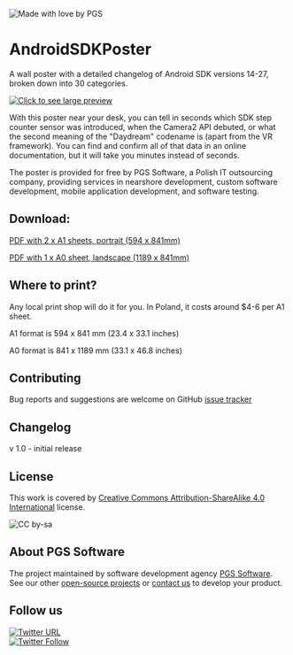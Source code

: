 ![Made with love by PGS](https://cloud.githubusercontent.com/assets/16896355/25438562/3c14f0f2-2a9a-11e7-82f1-53f49a48393e.png)

# AndroidSDKPoster

A wall poster with a detailed changelog of Android SDK versions 14-27, broken down into 30 categories. 

[![Click to see large preview](https://github.com/pgssoft/AndroidSDKPoster/blob/master/media/biga0small.jpg)](https://raw.githubusercontent.com/PGSSoft/AndroidSDKPoster/master/media/biga0.jpg)

With this poster near your desk, you can tell in seconds which SDK step counter sensor was introduced, when the Camera2 API debuted, or what the second meaning of the "Daydream" codename is (apart from the VR framework). You can find and confirm all of that data in an online documentation, but it will take you minutes instead of seconds.

The poster is provided for free by PGS Software, a Polish IT outsourcing company, providing services in nearshore development, custom software development, mobile application development, and software testing.


## Download:


[PDF with 2 x A1 sheets, portrait (594 x 841mm)](https://github.com/PGSSoft/AndroidSDKPoster/raw/master/poster_current_a1.pdf)

[PDF with 1 x A0 sheet, landscape (1189 x 841mm)](https://github.com/PGSSoft/AndroidSDKPoster/raw/master/poster_current_a0.pdf)


## Where to print?

Any local print shop will do it for you. In Poland, it costs around $4-6 per A1 sheet.

A1 format is 594 x 841 mm (23.4 x 33.1 inches)

A0 format is 841 x 1189 mm (33.1 x 46.8 inches)


## Contributing

Bug reports and suggestions are welcome on GitHub [issue tracker](https://github.com/pgssoft/AndroidSDKPoster/issues)


## Changelog

v 1.0 - initial release


## License

This work is covered by [Creative Commons Attribution-ShareAlike 4.0 International](https://creativecommons.org/licenses/by-sa/4.0/) license.

![CC by-sa](https://i.creativecommons.org/l/by-sa/4.0/88x31.png)

## About PGS Software

The project maintained by software development agency [PGS Software](https://www.pgs-soft.com).
See our other [open-source projects](https://github.com/PGSSoft) or [contact us](https://www.pgs-soft.com/contact-us) to develop your product.

## Follow us

[![Twitter URL](https://img.shields.io/twitter/url/http/shields.io.svg?style=social)](https://twitter.com/intent/tweet?text=https://github.com/PGSSoft/AndroidSDKPoster)  
[![Twitter Follow](https://img.shields.io/twitter/follow/pgssoftware.svg?style=social&label=Follow)](https://twitter.com/pgssoftware)

